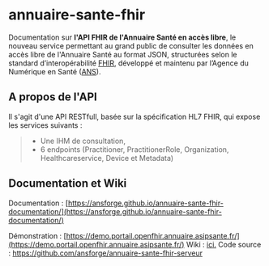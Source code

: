 # annuaire-sante-fhir 

Documentation sur <B>l'API FHIR de l'Annuaire Santé en accès libre</B>, le nouveau service permettant au grand public de consulter les données en accès libre de l'Annuaire Santé au format JSON, structurées selon le standard d’interopérabilité [FHIR](https://www.hl7.org/fhir/), développé et maintenu par l’Agence du Numérique en Santé ([ANS](https://esante.gouv.fr/)).

## A propos de l'API
Il s'agit d'une API RESTfull, basée sur la spécification HL7 FHIR, qui expose les services suivants : 
> - Une IHM de consultation, 
> - 6 endpoints (Practitioner, PractitionerRole, Organization, Healthcareservice, Device et Metadata)

## Documentation et Wiki
Documentation : [https://ansforge.github.io/annuaire-sante-fhir-documentation/](https://ansforge.github.io/annuaire-sante-fhir-documentation/)

Démonstration : [https://demo.portail.openfhir.annuaire.asipsante.fr/](https://demo.portail.openfhir.annuaire.asipsante.fr/)
Wiki : [ici.](https://github.com/ansforge/annuairESANTE-API-KEY-openfhir/wiki)
Code source : https://github.com/ansforge/annuaire-sante-fhir-serveur
